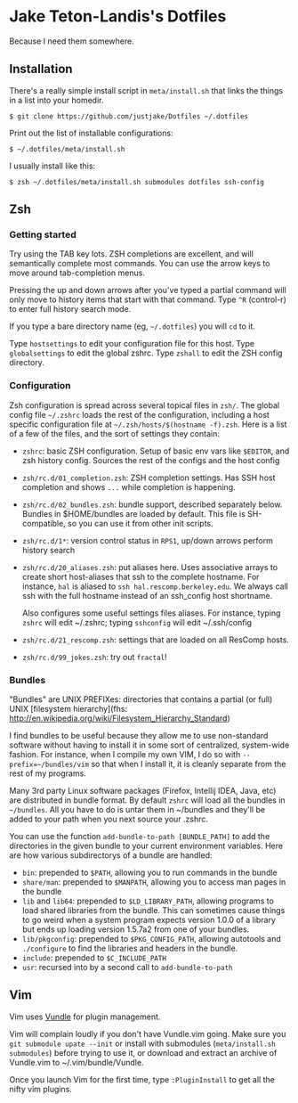 # Jake Teton-Landis's Dotfiles

Because I need them somewhere.

## Installation

There's a really simple install script in `meta/install.sh` that links
the things in a list into your homedir. 

    $ git clone https://github.com/justjake/Dotfiles ~/.dotfiles

Print out the list of installable configurations:

    $ ~/.dotfiles/meta/install.sh

I usually install like this:

    $ zsh ~/.dotfiles/meta/install.sh submodules dotfiles ssh-config

## Zsh

### Getting started

Try using the TAB key lots. ZSH completions are excellent, and will
semantically complete most commands. You can use the arrow keys to move around
tab-completion menus.

Pressing the up and down arrows after you've typed a partial command will only
move to history items that start with that command. Type `^R` (control-r) to
enter full history search mode.

If you type a bare directory name (eg, `~/.dotfiles`) you will `cd` to it.

Type `hostsettings` to edit your configuration file for this host. Type
`globalsettings` to edit the global zshrc. Type `zshall` to edit the ZSH config
directory.

### Configuration

Zsh configuration is spread across several topical files in `zsh/`. The global
config file `~/.zshrc` loads the rest of the configuration, including a host
specific configuration file at `~/.zsh/hosts/$(hostname -f).zsh`. Here is a list
of a few of the files, and the sort of settings they contain:

* `zshrc`: basic ZSH configuration. Setup of basic env vars like `$EDITOR`, and
  zsh history config. Sources the rest of the configs and the host config
* `zsh/rc.d/01_completion.zsh`: ZSH completion settings. Has SSH host
  completion and shows `...` while completion is happening.
* `zsh/rc.d/02_bundles.zsh`: bundle support, described separately below. Bundles
  in $HOME/bundles are loaded by default. This file is SH-compatible, so you
  can use it from other init scripts.
* `zsh/rc.d/1*`: version control status in `RPS1`, up/down arrows perform history
  search 
* `zsh/rc.d/20_aliases.zsh`: put aliases here. Uses associative arrays to
  create short host-aliases that ssh to the complete hostname. For instance,
  `hal` is aliased to `ssh hal.rescomp.berkeley.edu`. We always call ssh with
  the full hostname instead of an ssh_config host shortname. 

  Also configures some useful settings files aliases. For instance, typing
  `zshrc` will edit ~/.zshrc; typing `sshconfig` will edit ~/.ssh/config
* `zsh/rc.d/21_rescomp.zsh`: settings that are loaded on all ResComp hosts.
* `zsh/rc.d/99_jokes.zsh`: try out `fractal`!

### Bundles

"Bundles" are UNIX PREFIXes: directories that contains a partial (or full) UNIX
[filesystem hierarchy](fhs: http://en.wikipedia.org/wiki/Filesystem_Hierarchy_Standard)

I find bundles to be useful because they allow me to use non-standard software
without having to install it in some sort of centralized, system-wide fashion.
For instance, when I compile my own VIM, I do so with `--prefix=~/bundles/vim`
so that when I install it, it is cleanly separate from the rest of my programs.

Many 3rd party Linux software packages (Firefox, Intellij IDEA, Java, etc) are
distributed in bundle format.  By default `zshrc` will load all the bundles in
`~/bundles`. All you have to do is untar them in ~/bundles and they'll be added
to your path when you next source your .zshrc.

You can use the function `add-bundle-to-path [BUNDLE_PATH]` to add the
directories in the given bundle to your current environment variables. Here are
how various subdirectorys of a bundle are handled:

* `bin`: prepended to `$PATH`, allowing you to run commands in the bundle
* `share/man`: prepended to `$MANPATH`, allowing you to access man pages in
  the bundle
* `lib` and `lib64`: prepended to `$LD_LIBRARY_PATH`, allowing programs to load
  shared libraries from the bundle. This can sometimes cause things to go weird
  when a system program expects version 1.0.0 of a library but ends up loading
  version 1.5.7a2 from one of your bundles.
* `lib/pkgconfig`: prepended to `$PKG_CONFIG_PATH`, allowing autotools and
  `./configure` to find the libraries and headers in the bundle.
* `include`: prepended to `$C_INCLUDE_PATH`
* `usr`: recursed into by a second call to `add-bundle-to-path`


## Vim

Vim uses [Vundle](https://github.com/gmarik/Vundle.vim) for plugin management.

Vim will complain loudly if you don't have Vundle.vim going. Make sure you `git
submodule upate --init` or install with submodules (`meta/install.sh
submodules`) before trying to use it, or download and extract an archive of
Vundle.vim to ~/.vim/bundle/Vundle.

Once you launch Vim for the first time, type `:PluginInstall` to get all the
nifty vim plugins.
